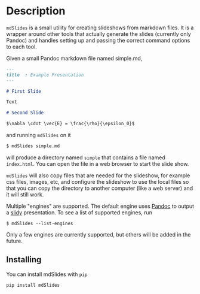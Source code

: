 # Description

`mdSlides` is a small utility for creating slideshows from markdown files. It is a wrapper around other tools
that actually generate the slides (currently only Pandoc) and handles setting up and passing the correct
command options to each tool.

Given a small Pandoc markdown file named simple.md,
```markdown
---
title  : Example Presentation
---

# First Slide

Text

# Second Slide

$\nabla \cdot \vec{E} = \frac{\rho}{\epsilon_0}$
```
and running `mdSlides` on it
```bash
$ mdSlides simple.md
```
will produce a directory named `simple` that contains a file named `index.html`. You can open the file
in a web browser to start the slide show.

`mdSlides` will also copy files that are needed for the slideshow, for example css files, images, etc, and
configure the slideshow to use the local files so that you can copy the directory to another computer (like
a web server) and it will still work.

Multiple "engines" are supported. The default engine uses [Pandoc](https://pandoc.org/) to output
a [slidy](https://github.com/slideshow-templates/slideshow-slidy) presentation. To see a list of
supported engines, run
```
$ mdSlides --list-engines
```
Only a few engines are currently supported, but others will be added in the future.

## Installing

You can install mdSlides with `pip`

```
pip install mdSlides
```

